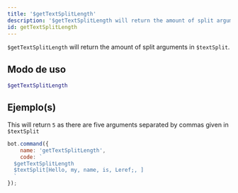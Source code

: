 ```yaml
---
title: '$getTextSplitLength'
description: '$getTextSplitLength will return the amount of split arguments in $textSplit'
id: getTextSplitLength
---
```


`$getTextSplitLength` will return the amount of split arguments in `$textSplit`.

## Modo de uso

```php
$getTextSplitLength
```

## Ejemplo(s)

This will return `5` as there are five arguments separated by commas given in `$textSplit`

```javascript
bot.command({
    name: 'getTextSplitLength',
    code: `
  $getTextSplitLength
  $textSplit[Hello, my, name, is, Leref;, ]
  `
});
```
